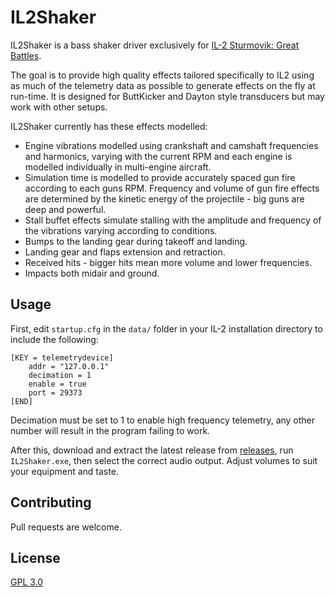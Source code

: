 ﻿# IL2Shaker

IL2Shaker is a bass shaker driver exclusively for [IL-2 Sturmovik: Great Battles](https://il2sturmovik.com/).

The goal is to provide high quality effects tailored specifically to IL2 using as much of the telemetry data as possible
to generate effects on the fly at run-time. 
It is designed for ButtKicker and Dayton style transducers but may work with other setups.

IL2Shaker currently has these effects modelled:
* Engine vibrations modelled using crankshaft and camshaft frequencies and harmonics, varying with the current RPM and each engine is modelled individually in multi-engine aircraft.
* Simulation time is modelled to provide accurately spaced gun fire according to each guns RPM. Frequency and volume of gun fire effects are determined by the kinetic energy of the projectile - big guns are deep and powerful.
* Stall buffet effects simulate stalling with the amplitude and frequency of the vibrations varying according to conditions.
* Bumps to the landing gear during takeoff and landing.
* Landing gear and flaps extension and retraction.
* Received hits - bigger hits mean more volume and lower frequencies.
* Impacts both midair and ground.

## Usage

First, edit `startup.cfg` in the `data/` folder in your IL-2 installation directory to include the following:

```
[KEY = telemetrydevice]
    addr = "127.0.0.1"
    decimation = 1
    enable = true
    port = 29373
[END]
```

Decimation must be set to 1 to enable high frequency telemetry, any other number will result in the program failing to work.

After this, download and extract the latest release from [releases](https://github.com/sicsix/IL2Shaker/releases), run `IL2Shaker.exe`, then select the correct audio output.
Adjust volumes to suit your equipment and taste.

## Contributing

Pull requests are welcome.

## License

[GPL 3.0](https://choosealicense.com/licenses/gpl-3.0/)